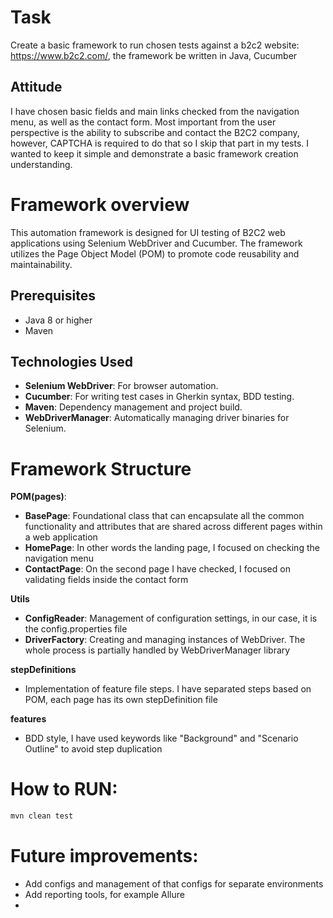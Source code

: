 # Task
Create a basic framework to run chosen tests against a b2c2 website: https://www.b2c2.com/, the framework be written in Java, Cucumber

## Attitude
I have chosen basic fields and main links checked from the navigation menu, as well as the contact form.
Most important from the user perspective is the ability to subscribe and contact the B2C2 company,
however, CAPTCHA is required to do that so I skip that part in my tests. I wanted to keep it simple and demonstrate a basic framework creation understanding.

# Framework overview
This automation framework is designed for UI testing of B2C2 web applications using Selenium WebDriver and Cucumber. 
The framework utilizes the Page Object Model (POM) to promote code reusability and maintainability.

## Prerequisites
- Java 8 or higher
- Maven

## Technologies Used
- **Selenium WebDriver**: For browser automation.
- **Cucumber**: For writing test cases in Gherkin syntax, BDD testing.
- **Maven**: Dependency management and project build.
- **WebDriverManager**: Automatically managing driver binaries for Selenium.

# Framework Structure
**POM(pages)**:
 - **BasePage**: Foundational class that can encapsulate all the common functionality and attributes that are shared across different pages within a web application
 - **HomePage**: In other words the landing page, I focused on checking the navigation menu
 - **ContactPage**: On the second page I have checked, I focused on validating fields inside the contact form

**Utils**
- **ConfigReader**: Management of configuration settings, in our case, it is the config.properties file
- **DriverFactory**: Creating and managing instances of WebDriver. The whole process is partially handled by WebDriverManager library

**stepDefinitions**
- Implementation of feature file steps. I have separated steps based on POM, each page has its own stepDefinition file

**features**
- BDD style, I have used keywords like "Background" and "Scenario Outline" to avoid step duplication

# How to RUN:

   ```sh
   mvn clean test
   ```

# Future improvements:
- Add configs and management of that configs for separate environments
- Add reporting tools, for example Allure
- 

